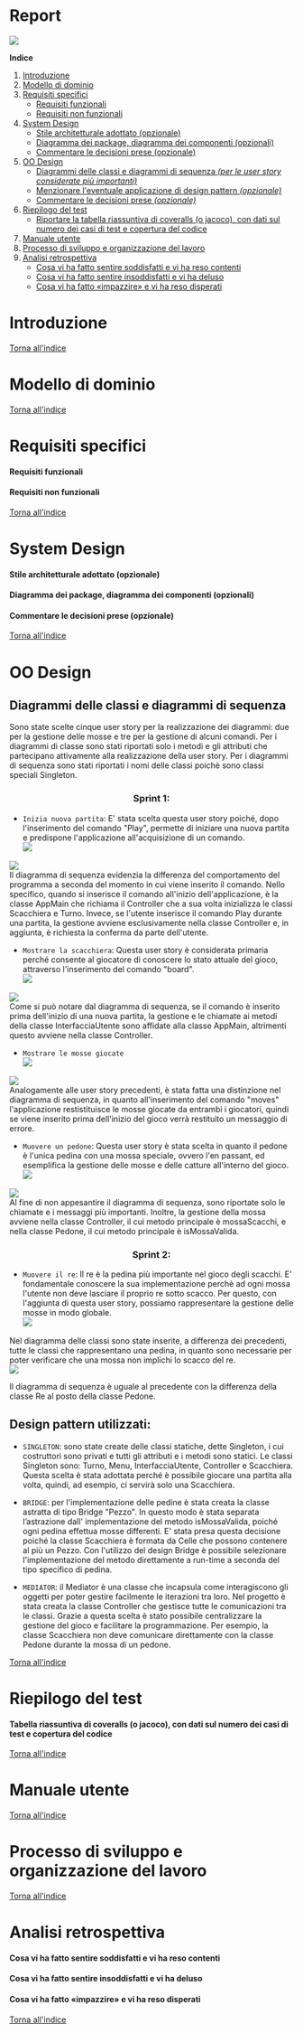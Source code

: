 # Report
![](/res/img/report/logo.png)  
  
<a name="indice"></a>**Indice**
1. [Introduzione](#intro)
1. [Modello di dominio](#dom_mod)
1. [Requisiti specifici](#spec_req)
	- [Requisiti funzionali](#func_req)
	- [Requisiti non funzionali](#not_func_req)
1. [System Design](#sys_des)
	- [Stile architetturale adottato (opzionale)](#arch_style)
	- [Diagramma dei package, diagramma dei componenti (opzionali)](#pkg_cmpnts_diag)
	- [Commentare le decisioni prese (opzionale)](#comments1)
1. [OO Design](#oo_design)
	- [Diagrammi delle classi e diagrammi di sequenza *(per le user story considerate più importanti)*](#class_seq_diag)
	- [Menzionare l'eventuale applicazione di design pattern *(opzionale)*](#design_patt)
	- [Commentare le decisioni prese *(opzionale)*](#comments2)
1. [Riepilogo del test](#test_recap)
	- [Riportare la tabella riassuntiva di coveralls (o jacoco), con dati sul numero dei casi di test e copertura del codice](#coverall_stats)
1. [Manuale utente](#user_man)
1. [Processo di sviluppo e organizzazione del lavoro](#dev_proc)
1. [Analisi retrospettiva](#retro_analysis)
	* [Cosa vi ha fatto sentire soddisfatti e vi ha reso contenti](#happy)
	* [Cosa vi ha fatto sentire insoddisfatti e vi ha deluso](#sad)
	* [Cosa vi ha fatto «impazzire» e vi ha reso disperati](#crazy)

# <a name="intro"></a>Introduzione

[Torna all'indice](#indice)

# <a name="dom_mod"></a>Modello di dominio

[Torna all'indice](#indice)

# <a name="spec_req"></a>Requisiti specifici

#### <a name="func_req"></a>Requisiti funzionali


#### <a name="not_func_req"></a>Requisiti non funzionali

[Torna all'indice](#indice)
# <a name="sys_des"></a>System Design

#### <a name="arch_style"></a>Stile architetturale adottato (opzionale)
#### <a name="pkg_cmpnts_diag"></a>Diagramma dei package, diagramma dei componenti (opzionali)
#### <a name="comments1"></a>Commentare le decisioni prese (opzionale)

[Torna all'indice](#indice)

# <a name="oo_design"></a>OO Design
## <a name="class_seq_diag"></a>Diagrammi delle classi e diagrammi di sequenza
Sono state scelte cinque user story per la realizzazione dei diagrammi: due per la gestione delle mosse e tre per la gestione di alcuni comandi.
Per i diagrammi di classe sono stati riportati solo i metodi e gli attributi che partecipano attivamente alla realizzazione della user story.
Per i diagrammi di sequenza sono stati riportati i nomi delle classi poichè sono classi speciali Singleton.
### <p align=center><strong>Sprint 1:</strong></p>

- `Inizia nuova partita`: 
 E' stata scelta questa user story poiché, dopo l'inserimento del comando "Play", permette di iniziare una nuova partita e predispone l'applicazione all'acquisizione di un comando.  
![](/doc/drawings/IniziaNuovaPartita.png)  
  
![](/doc/drawings/IniziaNuovaPartita2.png)    
Il diagramma di sequenza evidenzia la differenza del comportamento del programma a seconda del momento in cui viene inserito il comando.
Nello specifico, quando si inserisce il comando all'inizio dell'applicazione, è la classe AppMain che richiama il Controller che a
sua volta inizializza le classi Scacchiera e Turno. Invece, se l'utente inserisce il comando Play durante una partita, la gestione avviene
esclusivamente nella classe Controller e, in aggiunta, è richiesta la conferma da parte dell'utente.

- `Mostrare la scacchiera`: Questa user story è considerata primaria perché consente al giocatore di conoscere lo stato attuale del gioco, attraverso l'inserimento del
comando "board".   
![](/doc/drawings/MostrareLaScacchiera.png) 
  
![](/doc/drawings/MostrareLaScacchiera2.png)   
Come si può notare dal diagramma di sequenza, se il comando è inserito prima dell'inizio di una nuova partita, la gestione e le chiamate ai metodi della classe InterfacciaUtente sono affidate alla classe AppMain, altrimenti questo avviene nella classe Controller.   

- `Mostrare le mosse giocate`   
![](/doc/drawings/MostrareLeMosseGiocate.png)   
  
![](/doc/drawings/MostrareLeMosseGiocate2.png)    
Analogamente alle user story precedenti, è stata fatta una distinzione nel diagramma di sequenza, in quanto all'inserimento del comando "moves" l'applicazione restistituisce le mosse giocate da entrambi i giocatori, quindi se viene inserito prima dell'inizio del gioco verrà restituito un messaggio di errore.   

- `Muovere un pedone`: Questa user story è stata scelta in quanto il pedone è l'unica pedina con una mossa speciale, ovvero l'en passant, ed esemplifica la gestione delle mosse e delle catture all'interno del gioco.   
![](/doc/drawings/MuoverePedone.png)   
  
![](/doc/drawings/MuoverePedone2.png)   
Al fine di non appesantire il diagramma di sequenza, sono riportate solo le chiamate e i messaggi più importanti. Inoltre, la gestione della mossa avviene nella classe Controller, il cui metodo principale è mossaScacchi, e nella classe Pedone, il cui metodo principale è isMossaValida.   

### <p align=center><strong>Sprint 2:</strong></p>
- `Muovere il re`: Il re è la pedina più importante nel gioco degli scacchi. E' fondamentale conoscere la sua implementazione perchè ad ogni mossa l'utente
non deve lasciare il proprio re sotto scacco. Per questo, con l'aggiunta di questa user story, possiamo rappresentare la gestione delle mosse in modo
globale.   
![](/doc/drawings/MuovereRe.png)   
  
Nel diagramma delle classi sono state inserite, a differenza dei precedenti, tutte le classi che rappresentano una pedina, in quanto sono necessarie per poter verificare che una mossa non implichi lo scacco del re.   
![](/doc/drawings/MuovereRe2.png) 
  
Il diagramma di sequenza è uguale al precedente con la differenza della classe Re al posto della classe Pedone.    


## <a name="design_patt"></a> Design pattern utilizzati:  
- `SINGLETON`: sono state create delle classi statiche, dette Singleton, i cui costruttori sono privati e tutti gli attributi e i metodi sono statici.
Le classi Singleton sono: Turno, Menu, InterfacciaUtente, Controller e Scacchiera.
Questa scelta è stata adottata perché è possibile giocare una partita alla volta, quindi, ad esempio, ci servirà solo una Scacchiera.

- `BRIDGE`: per l'implementazione delle pedine è stata creata la classe astratta di tipo Bridge "Pezzo". In questo modo è stata separata
l’astrazione dall' implementazione del metodo isMossaValida, poiché ogni pedina effettua mosse differenti.
E' stata presa questa decisione poiché la classe Scacchiera è formata da Celle che possono contenere al più un Pezzo. Con l'utilizzo del
design Bridge è possibile selezionare l'implementazione del metodo direttamente a run-time a seconda del tipo specifico di pedina.

- `MEDIATOR`: il Mediator è una classe che incapsula come interagiscono gli oggetti per poter gestire facilmente le iterazioni tra loro.
Nel progetto è stata creata la classe Controller che gestisce tutte le comunicazioni tra le classi. Grazie a questa scelta è stato possibile centralizzare la gestione del gioco e facilitare la programmazione.
Per esempio, la classe Scacchiera non deve comunicare direttamente con la classe Pedone durante la mossa di un pedone. 



[Torna all'indice](#indice)

# <a name="test_recap"></a>Riepilogo del test
#### <a name="coverall_stats"></a>Tabella riassuntiva di coveralls (o jacoco), con dati sul numero dei casi di test e copertura del codice

[Torna all'indice](#indice)

# <a name="user_man"></a>Manuale utente

[Torna all'indice](#indice)

# <a name="dev_proc"></a>Processo di sviluppo e organizzazione del lavoro

[Torna all'indice](#indice)

# <a name="retro_analysis"></a>Analisi retrospettiva
#### <a name="happy"></a>Cosa vi ha fatto sentire soddisfatti e vi ha reso contenti
#### <a name="sad"></a>Cosa vi ha fatto sentire insoddisfatti e vi ha deluso
#### <a name="crazy"></a>Cosa vi ha fatto «impazzire» e vi ha reso disperati

[Torna all'indice](#indice)
